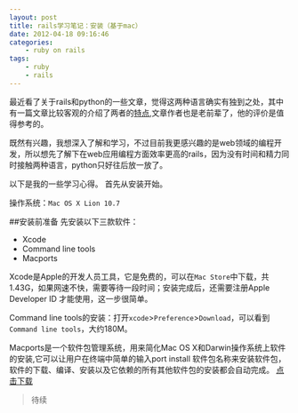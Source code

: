 ```yaml
--- 
layout: post
title: rails学习笔记：安装（基于mac）
date: 2012-04-18 09:16:46
categories:
    - ruby on rails
tags:
    - ruby
    - rails 
---
```

最近看了关于rails和python的一些文章，觉得这两种语言确实有独到之处，其中有一篇文章比较客观的介绍了两者的[特点](http://robbin.iteye.com/blog/444015),文章作者也是老前辈了，他的评价是值得参考的。

既然有兴趣，我想深入了解和学习，不过目前我更感兴趣的是web领域的编程开发，所以想先了解下在web应用编程方面效率更高的rails，因为没有时间和精力同时接触两种语言，python只好往后放一放了。

以下是我的一些学习心得。
首先从安装开始。

<span class="label label-info">操作系统</span>：`Mac OS X Lion 10.7`

##安装前准备
先安装以下三款软件：
*  Xcode
*  Command line tools
*  Macports

<span class="label label-info">Xcode</span>是Apple的开发人员工具，它是免费的，可以在`Mac Store`中下载，共1.43G，如果网速不快，需要等待一段时间；安装完成后，还需要注册Apple Developer ID 才能使用，这一步很简单。

<span class="label label-info">Command line tools</span>的安装：打开`xcode`>`Preference`>`Download`，可以看到`Command line tools`，大约180M。

<span class="label label-info">Macports</span>是一个软件包管理系统，用来简化Mac OS X和Darwin操作系统上软件的安装,它可以让用户在终端中简单的输入port install 软件包名称来安装软件包，软件的下载、编译、安装以及它依赖的所有其他软件包的安装都会自动完成。
<a class="btn" href="http://www.macports.org/install.php">点击下载</a>



>待续
